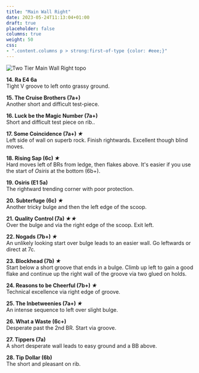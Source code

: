 ```yaml
---
title: "Main Wall Right"
date: 2023-05-24T11:13:04+01:00
draft: true
placeholder: false
columns: true
weight: 50
css:
- ".content.columns p > strong:first-of-type {color: #eee;}"
---
```



![Two Tier Main Wall Right topo](/img/peak/cheedale/two-tier-main-right.jpg)

**14. Ra E4 6a**  
Tight V groove to left onto grassy ground.

**15. The Cruise Brothers (7a+)**  
Another short and difficult test-piece.

**16. Luck be the Magic Number (7a+)**  
Short and difficult test piece on rib..

**17. Some Coincidence (7a+) *★***  
Left side of wall on superb rock. Finish rightwards. Excellent though blind moves.

**18. Rising Sap (6c) *★***  
Hard moves left of BRs from ledge, then flakes above. It's easier if you use the start of *Osiris* at the bottom (6b+).

**19. Osiris (E1 5a)**  
The rightward trending corner with poor protection.


**20. Subterfuge (6c) *★***   
Another tricky bulge and then the left edge of the scoop.

**21. Quality Control (7a) *★★***   
Over the bulge and via the right edge of the scoop. Exit left.

**22. Nogads (7b+) *★***  
An unlikely looking start over bulge leads to an easier wall. Go leftwards or direct at 7c.




**23. Blockhead (7b) *★***  
Start below a short groove that ends in a bulge. Climb up left to gain a good flake and continue up the right wall of the groove via two glued on holds.

**24. Reasons to be Cheerful (7b+) *★***  
Technical excellence via right edge of groove.

**25. The Inbetweenies (7a+) *★***  
An intense sequence to left over slight bulge.

**26. What a Waste (6c+)**  
Desperate past the 2nd BR. Start via groove.

**27. Tippers (7a)**  
A short desperate wall leads to easy ground and a BB above.

**28. Tip Dollar (6b)**  
The short and pleasant on rib.